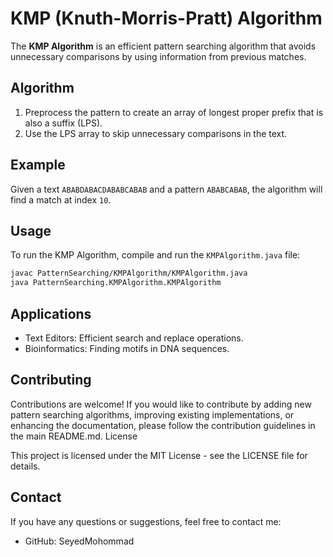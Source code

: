 # KMP (Knuth-Morris-Pratt) Algorithm

The **KMP Algorithm** is an efficient pattern searching algorithm that avoids unnecessary comparisons by using information from previous matches.

## Algorithm

1. Preprocess the pattern to create an array of longest proper prefix that is also a suffix (LPS).
2. Use the LPS array to skip unnecessary comparisons in the text.

## Example

Given a text `ABABDABACDABABCABAB` and a pattern `ABABCABAB`, the algorithm will find a match at index `10`.

## Usage

To run the KMP Algorithm, compile and run the `KMPAlgorithm.java` file:

```bash
javac PatternSearching/KMPAlgorithm/KMPAlgorithm.java
java PatternSearching.KMPAlgorithm.KMPAlgorithm
```

## Applications

- Text Editors: Efficient search and replace operations.
- Bioinformatics: Finding motifs in DNA sequences.

## Contributing

Contributions are welcome! If you would like to contribute by adding new pattern searching algorithms, improving existing implementations, or enhancing the documentation, please follow the contribution guidelines in the main README.md.
License

This project is licensed under the MIT License - see the LICENSE file for details.
## Contact

If you have any questions or suggestions, feel free to contact me:

- GitHub: SeyedMohommad

